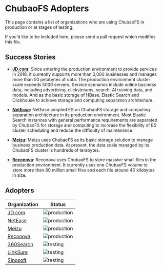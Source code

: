 # ChubaoFS Adopters

This page contains a list of organizations who are using ChubaoFS in production or at stages of testing.

If you'd like to be included here, please send a pull request which modifies this file.

## Success Stories

- **[JD.com](https://www.jd.com):** Since entering the production environment to provide services in 2018, it currently supports more than 3,000 businesses and manages more than 50 petabytes of data. The production environment cluster scale exceeds 5000 servers. Service scenarios include online business data, including advertising, clickstreams, search, AI training data, and models. And as the basic storage of HBase, Elastic Search and Clickhouse to achieve storage and computing separation architecture. 

- **[NetEase](https://www.163.com):** NetEase adopted ES on ChubaoFS storage and computing separation architecture in its production environment. Most Elastic Search instances with general performance requirements are separated by ChubaoFS for storage and computing to increase the flexibility of ES cluster scheduling and reduce the difficulty of maintenance.

- **[Meizu](https://www.meizu.com):** Meizu uses ChubaoFS as its basic storage solution to manage business production data. At present, the data scale managed by its ChubaoFS cluster is hundreds of terabytes.

- **[Reconova](http://www.reconova.com):** Reconova uses ChubaoFS to store massive small files in the production environment. It currently uses one ChubaoFS volume to store more than 80 million small files and each file around 40 kilobytes in size.

## Adopters 

| Organization | Status |
| ------------ | ------ |
| [JD.com](https://www.jd.com) | ![production](https://img.shields.io/badge/-production-blue?style=flat) |
| [NetEase](https://www.163.com) | ![production](https://img.shields.io/badge/-production-blue?style=flat) |
| [Meizu](https://www.meizu.com) | ![production](https://img.shields.io/badge/-production-blue?style=flat) |
| [Reconova](http://www.reconova.com) | ![production](https://img.shields.io/badge/-production-blue?style=flat) |
| [360Search](https://www.so.com) | ![testing](https://img.shields.io/badge/-testing-green?style=flat) |
| [LinkSure](https://cn.wifi.com) | ![testing](https://img.shields.io/badge/-testing-green?style=flat) |
| [Sinosoft](http://www.sinosoft.com.cn) | ![testing](https://img.shields.io/badge/-testing-green?style=flat) | 
